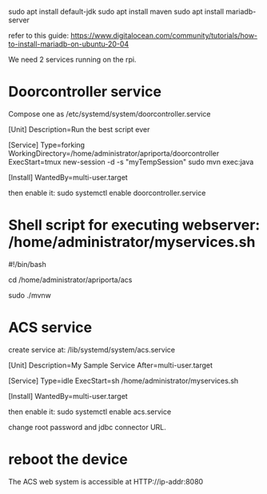 sudo apt install default-jdk
sudo apt install maven
sudo apt install mariadb-server

refer to this guide: https://www.digitalocean.com/community/tutorials/how-to-install-mariadb-on-ubuntu-20-04

We need 2 services running on the rpi. 

# Doorcontroller service

Compose one as /etc/systemd/system/doorcontroller.service

[Unit]
Description=Run the best script ever

[Service]
Type=forking
WorkingDirectory=/home/administrator/apriporta/doorcontroller
ExecStart=tmux new-session -d -s "myTempSession" sudo mvn exec:java

[Install]
WantedBy=multi-user.target

then enable it: sudo systemctl enable doorcontroller.service

# Shell script for executing webserver: /home/administrator/myservices.sh      

#!/bin/bash

cd /home/administrator/apriporta/acs

sudo ./mvnw

# ACS service
create service at: /lib/systemd/system/acs.service

[Unit]
 Description=My Sample Service
 After=multi-user.target

 [Service]
 Type=idle
 ExecStart=sh /home/administrator/myservices.sh

 [Install]
 WantedBy=multi-user.target

then enable it: sudo systemctl enable acs.service

change root password and jdbc connector URL.

# reboot the device
The ACS web system is accessible at HTTP://ip-addr:8080

